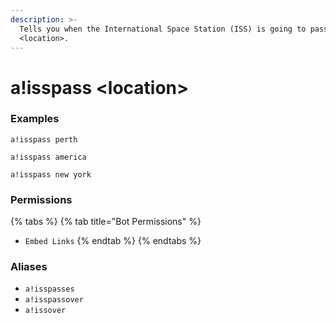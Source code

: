 ```yaml
---
description: >-
  Tells you when the International Space Station (ISS) is going to pass over
  <location>.
---
```


# a!isspass &lt;location&gt;

### Examples

```text
a!isspass perth
```

```text
a!isspass america
```

```text
a!isspass new york
```

### Permissions

{% tabs %}
{% tab title="Bot Permissions" %}
* `Embed Links`
{% endtab %}
{% endtabs %}

### Aliases

* `a!isspasses`
* `a!isspassover`
* `a!issover`

